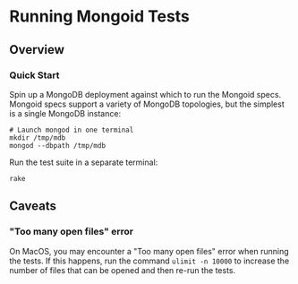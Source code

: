 # Running Mongoid Tests

## Overview
### Quick Start
Spin up a MongoDB deployment against which to run the Mongoid specs. Mongoid specs support a variety of MongoDB topologies, but the simplest is a single MongoDB instance:

    # Launch mongod in one terminal
    mkdir /tmp/mdb
    mongod --dbpath /tmp/mdb

Run the test suite in a separate terminal:

    rake


## Caveats
### "Too many open files" error
On MacOS, you may encounter a "Too many open files" error when running the tests. If this happens, run the command `ulimit -n 10000` to increase the number of files that can be opened and then re-run the tests.